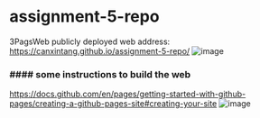 # assignment-5-repo
3PagsWeb
publicly deployed web address: https://canxintang.github.io/assignment-5-repo/
![image](https://github.com/CanxinTang/assignment-5-repo/assets/144829399/acd96995-17ea-4c6d-96ae-a5310a98e6cc)

 
### \####   some instructions to build the web          ####################

https://docs.github.com/en/pages/getting-started-with-github-pages/creating-a-github-pages-site#creating-your-site
![image](https://github.com/CanxinTang/assignment-5-repo/assets/144829399/967cf9fa-b86a-46ec-976a-b7bd6a6e871d)
